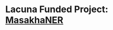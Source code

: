 # Lacuna Funded Project: [MasakhaNER](https://www.masakhane.io/lacuna-fund/masakhaner-know-our-names)
